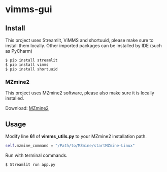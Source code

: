 # vimms-gui
## Install

This project uses Streamlit, ViMMS and shortuuid, please make sure to install them locally. Other imported packages can be installed by IDE (such as PyCharm)

```
$ pip install streamlit
$ pip install vimms
$ pip install shortuuid
```

### MZmine2 

This project uses MZmine2 software, please also make sure it is locally installed. 

Download: [MZmine2](http://mzmine.github.io/download.html)

## Usage

Modify line **61** of **vimms_utils.py** to your MZmine2 installation path.

```python
self.mzmine_command = "/Path/to/MZmine/startMZmine-Linux"
```

Run with terminal commands. 

```
$ Streamlit run app.py
```

### 
